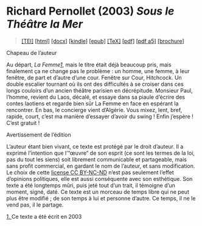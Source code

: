 # Richard Pernollet (2003)  <em>Sous le Théâtre la Mer</em> 

>  <a target="_blank" title="Source XML/TEI" class="mime48 tei" href="https://hurlus.github.io/tei/pernollet2003_sous-theatre-mer.xml">[TEI]</a>  <a target="_blank" title="HTML une page" class="mime48 html" href="https://hurlus.github.io/pernollet2003_sous-theatre-mer/pernollet2003_sous-theatre-mer.html">[html]</a>  <a target="_blank" title="Bureautique (LibreOffice, MS.Word)" class="mime48 docx" href="https://hurlus.github.io/pernollet2003_sous-theatre-mer/pernollet2003_sous-theatre-mer.docx">[docx]</a>  <a target="_blank" title="Amazon.kindle" class="mime48 mobi" href="https://hurlus.github.io/pernollet2003_sous-theatre-mer/pernollet2003_sous-theatre-mer.mobi">[kindle]</a>  <a target="_blank" title="EPUB, pour liseuses et téléphones" class="mime48 epub" href="https://hurlus.github.io/pernollet2003_sous-theatre-mer/pernollet2003_sous-theatre-mer.epub">[epub]</a>  <a target="_blank" title="LaTeX" class="mime48 tex" href="https://hurlus.github.io/pernollet2003_sous-theatre-mer/pernollet2003_sous-theatre-mer.tex">[TeX]</a>  <a target="_blank" title="PDF à imprimer, A4 2 colonnes" class="mime48 pdf" href="https://hurlus.github.io/pernollet2003_sous-theatre-mer/pernollet2003_sous-theatre-mer.pdf">[pdf]</a>  <a target="_blank" title="PDF à lire, A5 une colonne" class="mime48 a5" href="https://hurlus.github.io/pernollet2003_sous-theatre-mer/pernollet2003_sous-theatre-mer_a5.pdf">[pdf a5]</a>  <a target="_blank" title="Brochure à agrafer, pdf imposé pour imprimante recto/verso" class="mime48 brochure" href="https://hurlus.github.io/pernollet2003_sous-theatre-mer/pernollet2003_sous-theatre-mer_brochure.pdf">[brochure]</a> 



<article xmlns="http://www.w3.org/1999/xhtml">
  <p class="label">Chapeau de l’auteur</p>
  <p class="p noindent">Au départ, <cite class="title">La Femme<a class="noteref" href="#note" id="note_">1</a></cite>, mais le titre était déjà beaucoup pris, mais finalement ça ne change pas le problème : un homme, une femme, à leur fenêtre, de part et d’autre d’une cour. Fenêtre sur Cour, Hitchcock. Un double escalier tournant où ils ont des difficultés à se croiser dans ces longs couloirs d’un ancien théâtre parisien en décrépitude. Monsieur Paul, l’homme, revient du Laos, décalé, et essaye dans sa piaule d’écrire des contes laotiens et regarde bien sûr La Femme en face en espérant la rencontrer. En bas, le concierge vient d’Algérie. Vous mixez, lent, bref, rapide, court, c’est ma manière d’essayer d’avoir du swing ! Enfin j’espère ! C’est gratuit !</p>
  <p class="label">Avertissement de l’édition</p>
  <p class="p noindent">L’auteur étant bien vivant, ce texte est protégé par le droit d’auteur. Il a exprimé l’intention que l’“œuvre“ de son esprit (ce sont les termes de la loi, pas du tout les siens) soit librement communicable et partageable, mais sans profit commercial, en gardant le nom de l’auteur, et sans modification. Le choix de cette <a href="https://creativecommons.org/licenses/by-nc-nd/4.0/deed.fr">license CC BY-NC-ND</a> n’est pas seulement l’effet d’opinions politiques, elle est aussi conséquente avec son esthétique. Son texte a été longtemps mûri, puis jeté tout d’un trait, il témoigne d’un moment, signé, daté. Ce texte est un morceau de temps libre qui ne peut plus être modifié ; de son temps à lui et personne d’autre. Ce temps, il ne le vend pas, il le partage.</p>
  <section class="footnotes">
    <aside class="_ note note" id="note" role="note"><a class="noteback" href="#note_">1. </a>Ce texte a été écrit en 2003</aside>
  </section>
</article>
